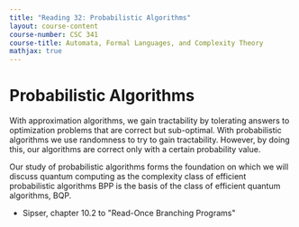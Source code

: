 ```yaml
---
title: "Reading 32: Probabilistic Algorithms"
layout: course-content
course-number: CSC 341
course-title: Automata, Formal Languages, and Complexity Theory
mathjax: true
---
```


# Probabilistic Algorithms

With approximation algorithms, we gain tractability by tolerating answers to optimization problems that are correct but sub-optimal.
With probabilistic algorithms we use randomness to try to gain tractability.
However, by doing this, our algorithms are correct only with a certain probability value.

Our study of probabilistic algorithms forms the foundation on which we will discuss quantum computing as the complexity class of efficient probabilistic algorithms BPP is the basis of the class of efficient quantum algorithms, BQP.

+ Sipser, chapter 10.2 to "Read-Once Branching Programs"

